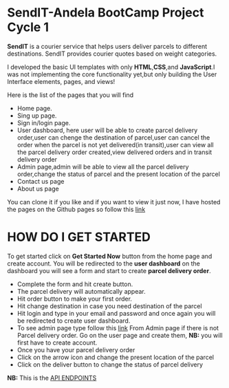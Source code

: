# SendIT-Andela BootCamp Project Cycle 1
**SendIT** is a courier service that helps users deliver parcels to different destinations. SendIT
provides courier quotes based on weight categories.

I developed the basic UI templates with only **HTML**,**CSS**,and **JavaScript**.I was not implementing the core functionality yet,but only building the User Interface
elements, pages, and views!

Here is the list of the pages that you will find
* Home page.
* Sing up page.
* Sign in/login page.
* User dashboard, here user will be able to create parcel delivery order,user can chenge the destination of parcel,user can cancel the order when the parcel is not yet delivered(in transit),user can view all the parcel delivery order created,view delivered orders and in transit delivery order
* Admin page,admin will be able to view all the parcel delivery order,change the status of parcel and the present location of the parcel
* Contact us page
* About us page

You can clone it if you like and if you want to view it just now, I have hosted the pages on the Github pages so follow this [link](https://nziranziza.github.io/sendit/)

# HOW DO I GET STARTED
To get started click on **Get Started Now** button from the home page and create account. You will be redirected to the **user dashboard** on the dashboard you will see a form and start to create **parcel delivery order**.
* Complete the form and hit create button.
* The parcel delivery will automatically appear.
* Hit order button to make your first order.
* Hit change destination in case you need destination of the parcel
* Hit login and type in your email and password and once again you will be redirected to create user dashboard.
* To see admin page type follow this [link](https://nziranziza.github.io/sendit/UI/admin.html)
From Admin page if there is not Parcel delivery order. Go on the user page and create them, **NB:** you will first have to create account.
* Once you have your parcel delivery order
* Click on the arrow icon and change the present location of the parcel
* Click on the deliver button to change the status of parcel delivery 

**NB:** This is the [API ENDPOINTS](https://github.com/Nziranziza/Send-IT)
